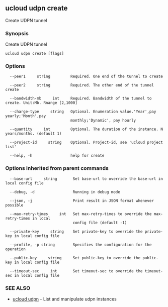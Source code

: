 

## ucloud udpn create

Create UDPN tunnel

### Synopsis

Create UDPN tunnel

```
ucloud udpn create [flags]
```

### Options

```
  --peer1     string         Required. One end of the tunnel to create 

  --peer2     string         Required. The other end of the tunnel create 

  --bandwidth-mb     int     Required. Bandwidth of the tunnel to create. Unit:Mb. Rnange [2,1000] 

  --charge-type     string   Optional. Enumeration value.'Year',pay yearly;'Month',pay
                             monthly;'Dynamic', pay hourly 

  --quantity     int         Optional. The duration of the instance. N years/months. (default 1) 

  --project-id     string    Optional. Project-id, see 'ucloud project list' 

  --help, -h                 help for create 

```

### Options inherited from parent commands

```
  --base-url     string       Set base-url to override the base-url in local config file 

  --debug, -d                 Running in debug mode 

  --json, -j                  Print result in JSON format whenever possible 

  --max-retry-times     int   Set max-retry-times to override the max-retry-times in local
                              config file (default -1) 

  --private-key     string    Set private-key to override the private-key in local config file 

  --profile, -p string        Specifies the configuration for the operation 

  --public-key     string     Set public-key to override the public-key in local config file 

  --timeout-sec     int       Set timeout-sec to override the timeout-sec in local config file 

```

### SEE ALSO

* [ucloud udpn](developer/cli/cmd/ucloud/udpn)	 - List and manipulate udpn instances

